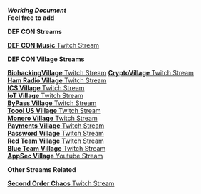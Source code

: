 ***Working Document***  
**Feel free to add**  

**DEF CON Streams**  


[**DEF CON Music** Twitch Stream](https://www.twitch.tv/defcon_music)  


**DEF CON Village Streams**  

[**BiohackingVillage** Twitch Stream](https://m.twitch.tv/biohackingvillage/profile)
[**CryptoVillage** Twitch Stream](https://www.twitch.tv/cryptovillage/)  
[**Ham Radio Village** Twitch Stream ](https://www.twitch.tv/HamRadioVillage)  
[**ICS Village** Twitch Stream](https://www.twitch.tv/ics_village)  
[**IoT Village** Twitch Stream](https://www.twitch.tv/iotvillage)  
[**ByPass Village** Twitch Stream](https://www.twitch.tv/bypassvillage/)  
[**Toool US Village** Twitch Stream](https://www.twitch.tv/toool_us)  
[**Monero Village** Twitch Stream](https://www.twitch.tv/monerovillage/)  
[**Payments Village** Twitch Stream](https://www.twitch.tv/paymentvillage)  
[**Password Village** Twitch Stream](https://www.twitch.tv/passwordvillage)  
[**Red Team Village** Twitch Stream](https://www.twitch.tv/redteamvillage)  
[**Blue Team Village** Twitch Stream](https://www.twitch.tv/blueteamvillage)  
[**AppSec Village** Youtube Stream](https://www.youtube.com/channel/UCpT8Ll0b9ZLj1DeEQQz7f0A)  

**Other Streams Related**  

[**Second Order Chaos** Twitch Stream](https://www.twitch.tv/2ocstream) 

